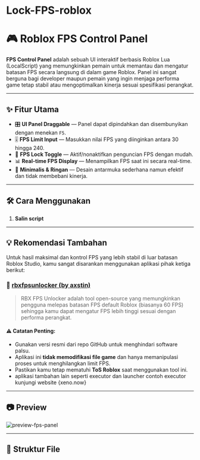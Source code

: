 # Lock-FPS-roblox
# 🎮 Roblox FPS Control Panel

**FPS Control Panel** adalah sebuah UI interaktif berbasis Roblox Lua (LocalScript) yang memungkinkan pemain untuk memantau dan mengatur batasan FPS secara langsung di dalam game Roblox. Panel ini sangat berguna bagi developer maupun pemain yang ingin menjaga performa game tetap stabil atau mengoptimalkan kinerja sesuai spesifikasi perangkat.

---

## ✨ Fitur Utama

- 🎛️ **UI Panel Draggable** — Panel dapat dipindahkan dan disembunyikan dengan menekan `F5`.
- 🎚️ **FPS Limit Input** — Masukkan nilai FPS yang diinginkan antara 30 hingga 240.
- 🔐 **FPS Lock Toggle** — Aktif/nonaktifkan penguncian FPS dengan mudah.
- 📊 **Real-time FPS Display** — Menampilkan FPS saat ini secara real-time.
- 🧠 **Minimalis & Ringan** — Desain antarmuka sederhana namun efektif dan tidak membebani kinerja.

---

## 🛠️ Cara Menggunakan

1. **Salin script** 
---

## 💡 Rekomendasi Tambahan

Untuk hasil maksimal dan kontrol FPS yang lebih stabil di luar batasan Roblox Studio, kamu sangat disarankan menggunakan aplikasi pihak ketiga berikut:

### 🔗 [rbxfpsunlocker (by axstin)](https://github.com/axstin/rbxfpsunlocker)

> RBX FPS Unlocker adalah tool open-source yang memungkinkan pengguna melepas batasan FPS default Roblox (biasanya 60 FPS) sehingga kamu dapat mengatur FPS lebih tinggi sesuai dengan performa perangkat.

#### ⚠️ Catatan Penting:
- Gunakan versi resmi dari repo GitHub untuk menghindari software palsu.
- Aplikasi ini **tidak memodifikasi file game** dan hanya memanipulasi proses untuk menghilangkan limit FPS.
- Pastikan kamu tetap mematuhi **ToS Roblox** saat menggunakan tool ini.
- aplikasi tambahan lain seperti executor dan launcher contoh executor kunjungi website {xeno.now}
---

## 📷 Preview

![preview-fps-panel](https://user-images.githubusercontent.com/yourusername/preview.png)

---

## 📁 Struktur File

